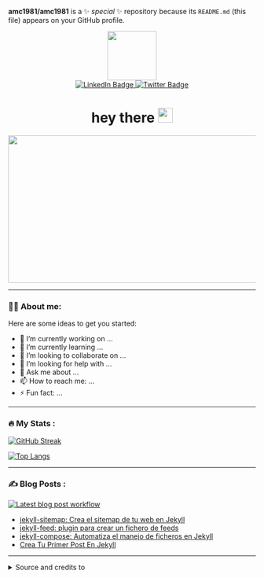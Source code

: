 
**amc1981/amc1981** is a ✨ _special_ ✨ repository because its `README.md` (this file) appears on your GitHub profile.

<div id="header" align="center">
  <img src="https://media.giphy.com/media/RN8FdaB6T1bkkI5n4I/giphy.gif" width="100"/>
</div>

<div id="badges" align="center">
  <a href="https://www.linkedin.com/in/antonio-mu%C3%B1iz-casado/" target="_top">
    <img src="https://img.shields.io/badge/LinkedIn-blue?style=for-the-badge&logo=linkedin&logoColor=white" alt="LinkedIn Badge"/>
  </a>
  <a href="https://twitter.com/Antonio_Muniz_C" target="_top">
    <img src="https://img.shields.io/badge/Twitter-blue?style=for-the-badge&logo=twitter&logoColor=white" alt="Twitter Badge"/>
  </a>
</br>
  <img src="https://komarev.com/ghpvc/?username=amc1981&style=flat-square&color=blue" alt=""/>
</div>

<h1 align="center">
  hey there
  <img src="https://media.giphy.com/media/hvRJCLFzcasrR4ia7z/giphy.gif" width="30px"/>
</h1>

<div align="center">
  <img src="https://media.giphy.com/media/dWesBcTLavkZuG35MI/giphy.gif" width="600" height="300"/>
</div>

---

### :man_technologist: About me:

Here are some ideas to get you started:

- 🔭 I’m currently working on ...
- 🌱 I’m currently learning ...
- 👯 I’m looking to collaborate on ...
- 🤔 I’m looking for help with ...
- 💬 Ask me about ...
- 📫 How to reach me: ...
- ⚡ Fun fact: ...

---

### :fire: My Stats :

[![GitHub Streak](https://github-readme-streak-stats.herokuapp.com?user=amc1981&theme=tokyonight-duo&date_format=j%20M%5B%20Y%5D&mode=weekly)](https://git.io/streak-stats)

[![Top Langs](https://github-readme-stats.vercel.app/api/top-langs/?username=amc1981&layout=compact&theme=vision-friendly-dark)](https://github.com/anuraghazra/github-readme-stats)

---

### :writing_hand: Blog Posts :

[![Latest blog post workflow](https://github.com/amc1981/amc1981/actions/workflows/blog-post-workflow.yml/badge.svg)](https://github.com/amc1981/amc1981/actions/workflows/blog-post-workflow.yml)

<!-- BLOG-POST-LIST:START -->
- [jekyll-sitemap: Crea el sitemap de tu web en Jekyll](https://blog.antoniomuniz.com/blogging/2023/07/17/jekyll-sitemap-crea-el-sitemap-de-tu-web-en-jekyll/)
- [jekyll-feed: plugin para crear un fichero de feeds](https://blog.antoniomuniz.com/blogging/2023/07/17/jekyll-feed-plugin-para-crear-un-fichero-de-feeds/)
- [jekyll-compose: Automatiza el manejo de ficheros en Jekyll](https://blog.antoniomuniz.com/blogging/2023/07/16/jekyll-compose-automatiza-el-manejo-de-ficheros-en-jekyll/)
- [Crea Tu Primer Post En Jekyll](https://blog.antoniomuniz.com/blogging/2023/07/10/Crea-tu-primer-post-en-Jekyll/)
<!-- BLOG-POST-LIST:END -->

---


<details>
  <summary>Source and credits to </summary>
  
  [Nida Khan](https://github.com/itsZed0)
  
  <a href="https://www.sitepoint.com/github-profile-readme/">Follow her tutorial for configuring your Github profile page like this</a>

</details>
